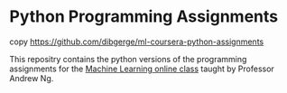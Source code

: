 
# Python Programming Assignments

copy https://github.com/dibgerge/ml-coursera-python-assignments


This repositry contains the python versions of the programming assignments for the [Machine Learning online class](https://www.coursera.org/learn/machine-learning) taught by Professor Andrew Ng.

